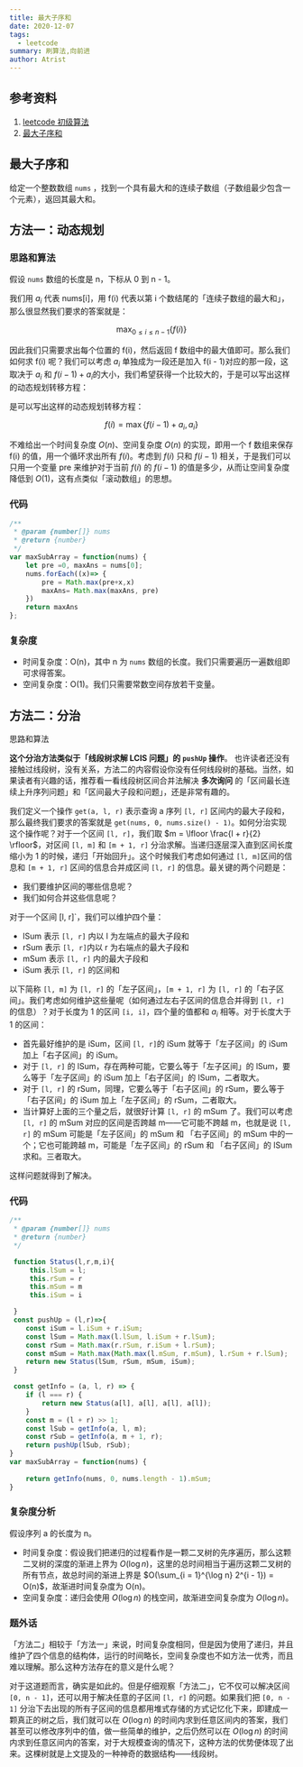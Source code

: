 ```yaml
---
title: 最大子序和
date: 2020-12-07
tags: 
  - leetcode
summary: 刷算法,向前进
author: Atrist
---
```


## 参考资料

1. [leetcode 初级算法](https://leetcode-cn.com/leetbook/detail/top-interview-questions-easy/)
2. [最大子序和](https://leetcode-cn.com/problems/maximum-subarray/description/)

## 最大子序和
给定一个整数数组 `nums` ，找到一个具有最大和的连续子数组（子数组最少包含一个元素），返回其最大和。

## 方法一：动态规划
### 思路和算法

假设 `nums` 数组的长度是 n，下标从 0 到 n - 1。

我们用 $a_i$ 代表 nums[i]，用 f(i) 代表以第 i 个数结尾的「连续子数组的最大和」，那么很显然我们要求的答案就是：

$$\max_{0 \leq i \leq n - 1} \{ f(i) \}$$

因此我们只需要求出每个位置的 f(i)，然后返回 f 数组中的最大值即可。那么我们如何求 f(i) 呢？我们可以考虑 $a_i$ 单独成为一段还是加入 f(i - 1)对应的那一段，这取决于 $a_i$ 和 $f(i - 1) + a_i$的大小，我们希望获得一个比较大的，于是可以写出这样的动态规划转移方程：

是可以写出这样的动态规划转移方程：

$$f(i) = \max \{ f(i - 1) + a_i, a_i \}$$

不难给出一个时间复杂度 $O(n)$、空间复杂度 $O(n)$ 的实现，即用一个 f 数组来保存 f(i) 的值，用一个循环求出所有 $f(i)$。考虑到 $f(i)$ 只和 $f(i - 1)$ 相关，于是我们可以只用一个变量 pre 来维护对于当前 $f(i)$ 的 $f(i - 1)$ 的值是多少，从而让空间复杂度降低到 $O(1)$，这有点类似「滚动数组」的思想。

### 代码
```js
/**
 * @param {number[]} nums
 * @return {number}
 */
var maxSubArray = function(nums) {
    let pre =0, maxAns = nums[0];
    nums.forEach((x)=> {
        pre = Math.max(pre+x,x)
        maxAns= Math.max(maxAns, pre)
    })
    return maxAns
};
```
### 复杂度

- 时间复杂度：O(n)，其中 n 为 `nums` 数组的长度。我们只需要遍历一遍数组即可求得答案。
- 空间复杂度：O(1)。我们只需要常数空间存放若干变量。


## 方法二：分治
思路和算法

**这个分治方法类似于「线段树求解 LCIS 问题」的 `pushUp` 操作**。 也许读者还没有接触过线段树，没有关系，方法二的内容假设你没有任何线段树的基础。当然，如果读者有兴趣的话，推荐看一看线段树区间合并法解决 **多次询问** 的「区间最长连续上升序列问题」和「区间最大子段和问题」，还是非常有趣的。

我们定义一个操作 `get(a, l, r)` 表示查询 a 序列 `[l, r]` 区间内的最大子段和，那么最终我们要求的答案就是 `get(nums, 0, nums.size() - 1)`。如何分治实现这个操作呢？对于一个区间 `[l, r]`，我们取 $m = \lfloor \frac{l + r}{2} \rfloor$，对区间 `[l, m]` 和 `[m + 1, r]` 分治求解。当递归逐层深入直到区间长度缩小为 1 的时候，递归「开始回升」。这个时候我们考虑如何通过 `[l, m]`区间的信息和 `[m + 1, r]` 区间的信息合并成区间 `[l, r]` 的信息。最关键的两个问题是：

- 我们要维护区间的哪些信息呢？
- 我们如何合并这些信息呢？


对于一个区间 [l, r]`，我们可以维护四个量：

- lSum 表示 `[l, r]` 内以 l 为左端点的最大子段和
- rSum 表示 `[l, r]`内以 r 为右端点的最大子段和
- mSum 表示 `[l, r]` 内的最大子段和
- iSum 表示 `[l, r]` 的区间和

以下简称 `[l, m]` 为 `[l, r]` 的「左子区间」，`[m + 1, r]` 为 `[l, r]` 的「右子区间」。我们考虑如何维护这些量呢（如何通过左右子区间的信息合并得到 `[l, r]` 的信息）？对于长度为 1 的区间 `[i, i]`，四个量的值都和 $a_i$ 相等。对于长度大于 1 的区间：



- 首先最好维护的是 iSum，区间 `[l, r]`的 iSum 就等于「左子区间」的 iSum 加上「右子区间」的 iSum。
- 对于 `[l, r]` 的 lSum，存在两种可能，它要么等于「左子区间」的 lSum，要么等于「左子区间」的 iSum 加上「右子区间」的 lSum，二者取大。
- 对于 `[l, r]` 的 rSum，同理，它要么等于「右子区间」的 rSum，要么等于「右子区间」的 iSum 加上「左子区间」的 rSum，二者取大。
- 当计算好上面的三个量之后，就很好计算 `[l, r]` 的 mSum 了。我们可以考虑 `[l, r]` 的 mSum 对应的区间是否跨越 m——它可能不跨越 m，也就是说 `[l, r]` 的 mSum 可能是「左子区间」的 mSum 和 「右子区间」的 mSum 中的一个；它也可能跨越 m，可能是「左子区间」的 rSum 和 「右子区间」的 lSum 求和。三者取大。

这样问题就得到了解决。

### 代码
```js
/**
 * @param {number[]} nums
 * @return {number}
 */

 function Status(l,r,m,i){
     this.lSum = l;
     this.rSum = r
     this.mSum = m
     this.iSum = i

 }
 const pushUp = (l,r)=>{
    const iSum = l.iSum + r.iSum;
    const lSum = Math.max(l.lSum, l.iSum + r.lSum);
    const rSum = Math.max(r.rSum, r.iSum + l.rSum);
    const mSum = Math.max(Math.max(l.mSum, r.mSum), l.rSum + r.lSum);
    return new Status(lSum, rSum, mSum, iSum);
 }

 const getInfo = (a, l, r) => {
    if (l === r) {
        return new Status(a[l], a[l], a[l], a[l]);
    }
    const m = (l + r) >> 1;
    const lSub = getInfo(a, l, m);
    const rSub = getInfo(a, m + 1, r);
    return pushUp(lSub, rSub);
}
var maxSubArray = function(nums) {
   
    return getInfo(nums, 0, nums.length - 1).mSum;
}
```
### 复杂度分析

假设序列 a 的长度为 n。
- 时间复杂度：假设我们把递归的过程看作是一颗二叉树的先序遍历，那么这颗二叉树的深度的渐进上界为 $O(\log n)$，这里的总时间相当于遍历这颗二叉树的所有节点，故总时间的渐进上界是 $O(\sum_{i = 1}^{\log n} 2^{i - 1}) = O(n)$，故渐进时间复杂度为 O(n)。
- 空间复杂度：递归会使用 $O(\log n)$ 的栈空间，故渐进空间复杂度为 $O(\log n)$。

### 题外话
「方法二」相较于「方法一」来说，时间复杂度相同，但是因为使用了递归，并且维护了四个信息的结构体，运行的时间略长，空间复杂度也不如方法一优秀，而且难以理解。那么这种方法存在的意义是什么呢？

对于这道题而言，确实是如此的。但是仔细观察「方法二」，它不仅可以解决区间 `[0, n - 1]`，还可以用于解决任意的子区间 `[l, r]` 的问题。如果我们把 `[0, n - 1]` 分治下去出现的所有子区间的信息都用堆式存储的方式记忆化下来，即建成一颗真正的树之后，我们就可以在 $O(\log n)$ 的时间内求到任意区间内的答案，我们甚至可以修改序列中的值，做一些简单的维护，之后仍然可以在 $O(\log n)$ 的时间内求到任意区间内的答案，对于大规模查询的情况下，这种方法的优势便体现了出来。这棵树就是上文提及的一种神奇的数据结构——线段树。
